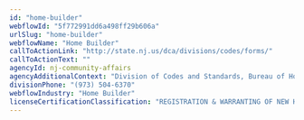 ```yaml
---
id: "home-builder"
webflowId: "5f772991dd6a498ff29b606a"
urlSlug: "home-builder"
webflowName: "Home Builder"
callToActionLink: "http://state.nj.us/dca/divisions/codes/forms/"
callToActionText: ""
agencyId: nj-community-affairs
agencyAdditionalContext: "Division of Codes and Standards, Bureau of Homeowner Protection"
divisionPhone: "(973) 504-6370"
webflowIndustry: "Home Builder"
licenseCertificationClassification: "REGISTRATION & WARRANTING OF NEW HOMES"
---
```

